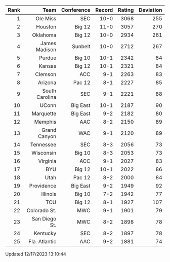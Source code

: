 | Rank  | Team                 | Conference           | Record   | Rating | Deviation |
| ---:  | ---:                 | ---:                 | ---:     | ---:   | ---:      |
| 1     | Ole Miss             | SEC                  | 10-0     | 3068   | 255       |
| 2     | Houston              | Big 12               | 11-0     | 3057   | 270       |
| 3     | Oklahoma             | Big 12               | 10-0     | 2934   | 261       |
| 4     | James Madison        | Sunbelt              | 10-0     | 2712   | 267       |
| 5     | Purdue               | Big 10               | 10-1     | 2342   | 84        |
| 6     | Kansas               | Big 12               | 10-1     | 2321   | 84        |
| 7     | Clemson              | ACC                  | 9-1      | 2263   | 83        |
| 8     | Arizona              | Pac 12               | 8-1      | 2227   | 85        |
| 9     | South Carolina       | SEC                  | 9-1      | 2221   | 88        |
| 10    | UConn                | Big East             | 10-1     | 2187   | 90        |
| 11    | Marquette            | Big East             | 9-2      | 2182   | 80        |
| 12    | Memphis              | AAC                  | 8-2      | 2150   | 89        |
| 13    | Grand Canyon         | WAC                  | 9-1      | 2120   | 89        |
| 14    | Tennessee            | SEC                  | 8-3      | 2056   | 73        |
| 15    | Wisconsin            | Big 10               | 8-3      | 2053   | 73        |
| 16    | Virginia             | ACC                  | 9-1      | 2027   | 83        |
| 17    | BYU                  | Big 12               | 10-1     | 2022   | 86        |
| 18    | Utah                 | Pac 12               | 8-2      | 2000   | 84        |
| 19    | Providence           | Big East             | 9-2      | 1949   | 92        |
| 20    | Illinois             | Big 10               | 7-2      | 1942   | 77        |
| 21    | TCU                  | Big 12               | 8-1      | 1927   | 107       |
| 22    | Colorado St.         | MWC                  | 9-1      | 1901   | 79        |
| 23    | San Diego St.        | MWC                  | 8-2      | 1898   | 78        |
| 24    | Kentucky             | SEC                  | 8-2      | 1897   | 78        |
| 25    | Fla. Atlantic        | AAC                  | 9-2      | 1881   | 74        |

Updated 12/17/2023 13:10:44
